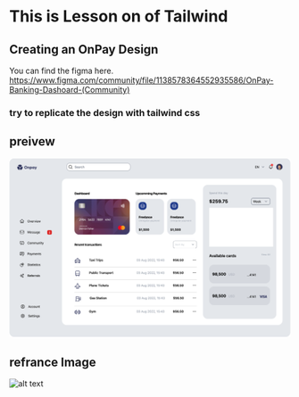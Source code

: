 # This is Lesson on of Tailwind

## Creating an OnPay Design

You can find the figma here.
https://www.figma.com/community/file/1138578364552935586/OnPay-Banking-Dashoard-(Community)

### try to replicate the design with tailwind css

## preivew

![alt text](preview.png)

## refrance Image

![alt text](refrance.jpg)
